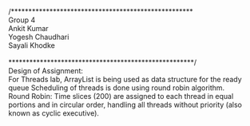 /****************************************************
<br/>
Group 4<br/>
Ankit Kumar<br/>
Yogesh Chaudhari<br/>
Sayali Khodke<br/>
<br/>
*****************************************************/
<br/>
Design of Assignment:
<br/>
For Threads lab,
ArrayList is being used as data structure for the ready queue
Scheduling of threads is done using round robin algorithm.
<br/>
Round Robin:
Time slices (200) are assigned to each thread in equal portions and in circular order, handling all threads without priority (also known as cyclic executive).
